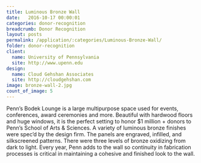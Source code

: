 ```yaml
---
title: Luminous Bronze Wall
date:   2016-10-17 00:00:01
categories: donor-recognition
breadcrumb: Donor Recognition
layout: posts
permalink: /application/:categories/Luminous-Bronze-Wall/
folder: donor-recognition
client:
  name: University of Pennsylvania
  site: http://www.upenn.edu
design: 
  name: Cloud Gehshan Associates
  site: http://cloudgehshan.com
image: bronze-wall-2.jpg
count_of_image: 5
---
```

<div class="col-xs-12 col-sm-12 col-md-12 col-lg-12">
  <p class="application-item__content application-item__content--top">
   Penn’s Bodek Lounge is a large multipurpose space used for events, conferences, award ceremonies and more. Beautiful with hardwood floors and huge windows, it is the perfect setting to honor $1 million + donors to Penn’s School of Arts & Sciences. A variety of luminous bronze finishes were spec’d by the design firm. The panels are engraved, infilled, and silkscreened patterns.  There were three levels of bronze oxidizing from dark to light.  Every year, Penn adds to the wall so continuity in fabrication processes is critical in maintaining a cohesive and finished look to the wall. 
  </p>
  <div class="fotorama application-item__slider" data-nav="thumbs" data-thumbheight="109" border-width="3">
    <a {{ href | img : "fotorama/bronze-wall-2.jpg" }}></a>
    <a {{ href | img : "fotorama/bronze-wall-3.jpg" }}></a>
    <a {{ href | img : "fotorama/bronze-wall-4.jpg" }}></a>
    <a {{ href | img : "fotorama/bronze-wall-1.jpg" }}></a>
    <a {{ href | img : "fotorama/bronze-wall-5.jpg" }}></a>   
  </div>
  <div class="visible-xs application-item__icon-slider">
      <i class="icon-swipe"></i>
    </div>
</div>
